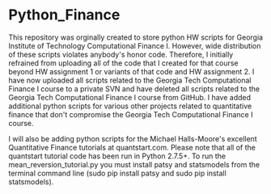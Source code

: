 Python_Finance
==============

This repository was orginally created to store python HW scripts for Georgia Institute of Technology 
Computational Finance I. However, wide distribution of these scripts violates anybody's honor code. Therefore, I initially
refrained from uploading all of the code that I created for that course beyond  HW assignment 1 or variants of that code and HW assignment 2. I have now uploaded all scripts related to the Georgia Tech Computational Finance I course to a private SVN and have deleted all scripts related to the Georgia Tech Computational Finance I course from GitHub. I have added additional python scripts for various other projects related to quantitative finance that don't compromise the Georgia Tech Computational Finance I course.

I will also be adding python scripts for the Michael Halls-Moore's excellent Quantitative Finance tutorials at quantstart.com. Please note that all of the quantstart tutorial code has been run in Python 2.7.5+. To run the mean_reversion_tutorial.py you must install patsy and statsmodels from the terminal command line (sudo pip install patsy and sudo pip install statsmodels).
